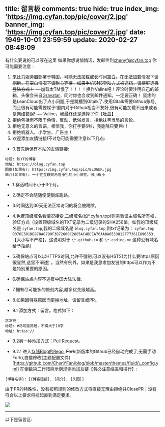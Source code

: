 title: 留言板
comments: true
hide: true
index_img: 'https://img.cyfan.top/pic/cover/2.jpg'
banner_img: 'https://img.cyfan.top/pic/cover/2.jpg'
date: 1949-10-01 23:59:59
update: 2020-02-27 08:48:09
---
有什么要说的可以写在这里
如果你想说悄悄话，发邮件到<chenyf@cyfan.top>
你可能需要注意：
1. <span class="heimu" title="不堪回首的更换评论系统记录"> ~~来比力服务器部署于韩国，可能无法加载或长时间空白。在无法加载情况下请刷新，在空白情况下请耐心等待。如果手机SNS登陆方式被遮挡，请横屏选择登陆方式！~~ ~~加载太TM慢了！！！！换作Valine吧！评论时要注明自己的邮箱，头像会来自[Gravatar](http://cn.gravatar.com)，同时你也会收到邮件通知。一定要正确！  蛋疼的是LeanCloud出了点小问题,于是跳槽到Gitalk了.使用Gitalk需要Github账号,而且很有可能需要梯子!国内对于Github相当不友好,很有可能加载不出来或者是网络错误! ~~ </span> Valine，我最终还是选择了你【吐血】
2. 拒绝包括但不限于色情、反动、低俗发言，拒绝抹黑当局的言论。
3. 拒绝无意义的言语，相信我，你打字要6秒，我删除只要1秒！
4. 拒绝机器人、小学生、广告主！
5. 欢迎添加友情链接!不过您可能需要注意以下几点:

	
+ 0.首先确保有本站的友情链接:


```
标题: 陈YF的博客
地址: https://blog.cyfan.top
图像(如果有): https://img.cyfan.top/pic/BLOGER.jpg
简介(如果有): 一个在互联网角落挣扎的小小博客，很小很小
```


+ 1.存活时间不小于3个月。

+ 2.确定不会随随便便删库跑路。

+ 3.时间达到30天无法正常访问的将会被踢除。

+ 4.免费顶级域名看情况接受,二级域名(如\*.cyfan.top)则需验证主域名所有权，验证方式（设置顶级域名的TXT记录为二级记录的SHA256值，如我的顶级域名是 `cyfan.top`,我的二级域名是 `blog.cyfan.top`,则txt记录为： `cyfan.top 0370E381DE878A0799F3B72600C2805AC4BCEA76AA0A6539812F77361E696353` ,【大小写不严格】，这说明对于 `\*.github.io` 和 `\*.coding.me` 这种公有域名给予拒绝）
    
+ 5.确保站点可以以HTTPS访问,允许不强制,可以没有HSTS(为什么要https原因很显然,这里不阐述) 。当然有例外，如果是我恳求加友链的https可以作为不是特别重要的原因。

+ 6.确保站点内容不违反中国大陆法律.

+ 7.拥有尽可能多的原创内容,越多优先级越高。

+ 8.如果因特殊原因而更换地址，请留言或PR。

+ 9.1 添加方式：留言。格式如下：


```
求友链！
标题: #尽可能简短，不得大于10字
地址: https://
```
	
+ 9.2另一种添加方式：Pull Request。

+ 9.2.1 进入[存储Blog的Repo](https://github.com/ChenYFan/blog), ~~Fork~~(新版本的Github已经自动完成了,无需手动Fork),直接修改(主题配置文件)[https://github.com/ChenYFan/blog/blob/master/themes/fluid/\_config.yml] 在倒数第二行按照示例规则添加友链【务必注意缩进和换行】:
    
```
{博客名字}: [{博客链接}, {简介}, {头图}]
```

    
   由于PR的特殊性，没有按照规则的修改方式将直接无理由拒绝并ClosePR；没有符合以上要求将挂起直到满足要求。
    

	
    
    
    

    

<img src="https://img.cyfan.top/pic/TK.jpg" class="full-image" />

- - -
以下是留言区:
